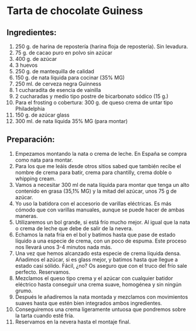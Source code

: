 # Tarta de chocolate Guiness

## Ingredientes:
1. 250 g. de harina de repostería (harina floja de repostería). Sin levadura.
2. 75 g. de cacao puro en polvo sin azúcar
3. 400 g. de azúcar
4. 3 huevos
5. 250 g. de mantequilla de calidad
6. 150 g. de nata líquida para cocinar (35% MG)
7. 250 ml. de cerveza negra Guinness
8. 1 cucharadita de esencia de vainilla
9. 2 cucharadas y medio tipo postre de bicarbonato sódico (15 g.)
10. Para el frosting o cobertura: 300 g. de queso crema de untar tipo Philadelphia
11. 150 g. de azúcar glass
12. 300 ml. de nata líquida 35% MG (para montar)

## Preparación:
1. Empezamos montando la nata o crema de leche. En España se compra como nata para montar.
2. Para los que me leáis desde otros sitios sabed que también recibe el nombre de crema para batir, crema para chantilly, crema doble o whipping cream.
3. Vamos a necesitar 300 ml de nata líquida para montar que tenga un alto contenido en grasa (35,1% MG) y la mitad del azúcar, unos 75 g de azúcar.
4. Yo uso la batidora con el accesorio de varillas eléctricas. Es más cómodo que con varillas manuales, aunque se puede hacer de ambas maneras.
5. Utilizaremos un bol grande, si está frío mucho mejor. Al igual que la nata o crema de leche que debe de salir de la nevera.
6. Echamos la nata fría en el bol y batimos hasta que pase de estado líquido a una especie de crema, con un poco de espuma. Este proceso nos llevará unos 3-4 minutos nada más.
7. Una vez que hemos alcanzado esta especie de crema líquida densa. Añadimos el azúcar, si es glass mejor, y batimos hasta que llegue a estado casi sólido. Fácil, ¿no? Os aseguro que con el truco del frío sale perfecto. Reservamos.
8. Mezclamos el queso tipo crema y el azúcar con cualquier batidor eléctrico hasta conseguir una crema suave, homogénea y sin ningún grumo.
9. Después le añadiremos la nata montada y mezclamos con movimientos suaves hasta que estén bien integrados ambos ingredientes.
10. Conseguiremos una crema ligeramente untuosa que pondremos sobre la tarta cuando esté fría.
11. Reservamos en la nevera hasta el montaje final.
